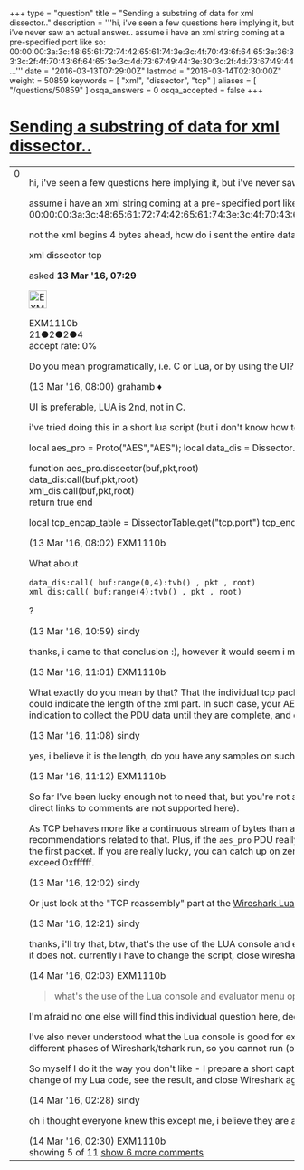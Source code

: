 +++
type = "question"
title = "Sending a substring of data for xml dissector.."
description = '''hi, i&#x27;ve seen a few questions here implying it, but i&#x27;ve never saw an actual answer.. assume i have an xml string coming at a pre-specified port like so: 00:00:00:3a:3c:48:65:61:72:74:42:65:61:74:3e:3c:4f:70:43:6f:64:65:3e:36:33:3c:2f:4f:70:43:6f:64:65:3e:3c:4d:73:67:49:44:3e:30:3c:2f:4d:73:67:49:44...'''
date = "2016-03-13T07:29:00Z"
lastmod = "2016-03-14T02:30:00Z"
weight = 50859
keywords = [ "xml", "dissector", "tcp" ]
aliases = [ "/questions/50859" ]
osqa_answers = 0
osqa_accepted = false
+++

<div class="headNormal">

# [Sending a substring of data for xml dissector..](/questions/50859/sending-a-substring-of-data-for-xml-dissector)

</div>

<div id="main-body">

<div id="askform">

<table id="question-table" style="width:100%;"><colgroup><col style="width: 50%" /><col style="width: 50%" /></colgroup><tbody><tr class="odd"><td style="width: 30px; vertical-align: top"><div class="vote-buttons"><span id="post-50859-upvote" class="ajax-command post-vote up" rel="nofollow" title="I like this post (click again to cancel)"> </span><div id="post-50859-score" class="post-score" title="current number of votes">0</div><span id="post-50859-downvote" class="ajax-command post-vote down" rel="nofollow" title="I dont like this post (click again to cancel)"> </span> <span id="favorite-mark" class="ajax-command favorite-mark" rel="nofollow" title="mark/unmark this question as favorite (click again to cancel)"> </span><div id="favorite-count" class="favorite-count"></div></div></td><td><div id="item-right"><div class="question-body"><p>hi, i've seen a few questions here implying it, but i've never saw an actual answer..</p><p>assume i have an xml string coming at a pre-specified port like so: 00:00:00:3a:3c:48:65:61:72:74:42:65:61:74:3e:3c:4f:70:43:6f:64:65:3e:36:33:3c:2f:4f:70:43:6f:64:65:3e:3c:4d:73:67:49:44:3e:30:3c:2f:4d:73:67:49:44:3e:3c:2f:48:65:61:72:74:42:65:61:74:3e</p><p>not the xml begins 4 bytes ahead, how do i sent the entire data string from that point to the xml dissector?</p></div><div id="question-tags" class="tags-container tags"><span class="post-tag tag-link-xml" rel="tag" title="see questions tagged &#39;xml&#39;">xml</span> <span class="post-tag tag-link-dissector" rel="tag" title="see questions tagged &#39;dissector&#39;">dissector</span> <span class="post-tag tag-link-tcp" rel="tag" title="see questions tagged &#39;tcp&#39;">tcp</span></div><div id="question-controls" class="post-controls"></div><div class="post-update-info-container"><div class="post-update-info post-update-info-user"><p>asked <strong>13 Mar '16, 07:29</strong></p><img src="https://secure.gravatar.com/avatar/a862f54e9cb5d1cc5dc2b83084555ebd?s=32&amp;d=identicon&amp;r=g" class="gravatar" width="32" height="32" alt="EXM1110b&#39;s gravatar image" /><p><span>EXM1110b</span><br />
<span class="score" title="21 reputation points">21</span><span title="2 badges"><span class="badge1">●</span><span class="badgecount">2</span></span><span title="2 badges"><span class="silver">●</span><span class="badgecount">2</span></span><span title="4 badges"><span class="bronze">●</span><span class="badgecount">4</span></span><br />
<span class="accept_rate" title="Rate of the user&#39;s accepted answers">accept rate:</span> <span title="EXM1110b has no accepted answers">0%</span></p></div></div><div id="comments-container-50859" class="comments-container"><span id="50861"></span><div id="comment-50861" class="comment"><div id="post-50861-score" class="comment-score"></div><div class="comment-text"><p>Do you mean programatically, i.e. C or Lua, or by using the UI?</p></div><div id="comment-50861-info" class="comment-info"><span class="comment-age">(13 Mar '16, 08:00)</span> <span class="comment-user userinfo">grahamb ♦</span></div></div><span id="50862"></span><div id="comment-50862" class="comment"><div id="post-50862-score" class="comment-score"></div><div class="comment-text"><p>UI is preferable, LUA is 2nd, not in C.</p><p>i've tried doing this in a short lua script (but i don't know how to skip chars all the way to the end), but if there was a way to do it in UI , that'd be great.</p><p>local aes_pro = Proto("AES","AES"); local data_dis = Dissector.get("data") local xml_dis = Dissector.get("xml")</p><p>function aes_pro.dissector(buf,pkt,root)<br />
data_dis:call(buf,pkt,root)<br />
xml_dis:call(buf,pkt,root)<br />
return true end</p><p>local tcp_encap_table = DissectorTable.get("tcp.port") tcp_encap_table:add(1411,aes_pro)</p></div><div id="comment-50862-info" class="comment-info"><span class="comment-age">(13 Mar '16, 08:02)</span> <span class="comment-user userinfo">EXM1110b</span></div></div><span id="50866"></span><div id="comment-50866" class="comment"><div id="post-50866-score" class="comment-score"></div><div class="comment-text"><p>What about</p><pre><code>data_dis:call( buf:range(0,4):tvb() , pkt , root)
xml_dis:call( buf:range(4):tvb() , pkt , root)</code></pre><p>?</p></div><div id="comment-50866-info" class="comment-info"><span class="comment-age">(13 Mar '16, 10:59)</span> <span class="comment-user userinfo">sindy</span></div></div><span id="50867"></span><div id="comment-50867" class="comment"><div id="post-50867-score" class="comment-score"></div><div class="comment-text"><p>thanks, i came to that conclusion :), however it would seem i may have bigger difficulties because in large xml's the data is cut.</p></div><div id="comment-50867-info" class="comment-info"><span class="comment-age">(13 Mar '16, 11:01)</span> <span class="comment-user userinfo">EXM1110b</span></div></div><span id="50868"></span><div id="comment-50868" class="comment"><div id="post-50868-score" class="comment-score"></div><div class="comment-text"><p>What exactly do you mean by that? That the individual tcp packets captured are cut short or (as I assume) that the xml "record" spans over several packets? If so, I'd speculate that the first four bytes could indicate the length of the xml part. In such case, your AES_pro dissector would have to behave similarly like other dissector handling multi-packet PDUs do, i.e. to make use of the length indication to collect the PDU data until they are complete, and display them in the last packet of the PDU.</p></div><div id="comment-50868-info" class="comment-info"><span class="comment-age">(13 Mar '16, 11:08)</span> <span class="comment-user userinfo">sindy</span></div></div><span id="50869"></span><div id="comment-50869" class="comment not_top_scorer"><div id="post-50869-score" class="comment-score"></div><div class="comment-text"><p>yes, i believe it is the length, do you have any samples on such multi-pdu's?</p></div><div id="comment-50869-info" class="comment-info"><span class="comment-age">(13 Mar '16, 11:12)</span> <span class="comment-user userinfo">EXM1110b</span></div></div><span id="50871"></span><div id="comment-50871" class="comment not_top_scorer"><div id="post-50871-score" class="comment-score"></div><div class="comment-text"><p>So far I've been lucky enough not to need that, but you're not alone, so I'd recommend you to make use of <span>@Hadriel</span>'s sample code as suggested in hist last but one comment to <a href="https://ask.wireshark.org/questions/44057/complex-lua-tcp-reassembly-problem">this question</a> (sorry, direct links to comments are not supported here).</p><p>As TCP behaves more like a continuous stream of bytes than a sequence of messages, you often cannot rely on each PDU to start at the beginning of a new packet, so don't miss Hadriel's recommendations related to that. Plus, if the <code>aes_pro</code> PDU really consists only of the length and the xml data, you may have a tough time to synchronize your dissector if your capture does not contain the first packet. If you are really lucky, you can catch up on zero bytes. "Really lucky" would mean here that the xml part would never contain zero bytes and that the indicated length would never exceed 0xffffff.</p></div><div id="comment-50871-info" class="comment-info"><span class="comment-age">(13 Mar '16, 12:02)</span> <span class="comment-user userinfo">sindy</span></div></div><span id="50872"></span><div id="comment-50872" class="comment not_top_scorer"><div id="post-50872-score" class="comment-score"></div><div class="comment-text"><p>Or just look at the "TCP reassembly" part at the <a href="https://wiki.wireshark.org/Lua/Dissectors">Wireshark Lua wiki</a> - the magic seems to be the use of <code>pinfo.desegment_offset</code> and <code>pinfo.desegment_len</code>.</p></div><div id="comment-50872-info" class="comment-info"><span class="comment-age">(13 Mar '16, 12:21)</span> <span class="comment-user userinfo">sindy</span></div></div><span id="50876"></span><div id="comment-50876" class="comment not_top_scorer"><div id="post-50876-score" class="comment-score"></div><div class="comment-text"><p>thanks, i'll try that, btw, that's the use of the LUA console and evaluator menu options? at first i thought the console would at least show me print messsages i write in the dissector for debugging , but it does not. currently i have to change the script, close wireshark, and beging it again, on each change:(</p></div><div id="comment-50876-info" class="comment-info"><span class="comment-age">(14 Mar '16, 02:03)</span> <span class="comment-user userinfo">EXM1110b</span></div></div><span id="50878"></span><div id="comment-50878" class="comment not_top_scorer"><div id="post-50878-score" class="comment-score"></div><div class="comment-text"><blockquote><p>what's the use of the Lua console and evaluator menu options?</p></blockquote><p>I'm afraid no one else will find this individual question here, deep in the chain of comments, so you might get a more useful info if you'd ask it as a new Question.</p><p>I've also never understood what the Lua console is good for except trying self-sufficient pieces of Lua code, as the Lua script you use to add a dissector consists of parts which must be executed at different phases of Wireshark/tshark run, so you cannot run (or re-run) them at the "wrong" time.</p><p>So myself I do it the way you don't like - I prepare a short capture with just a couple of relevant packets (using <code>File -&gt; Export Specified Packets</code>) and then click that file to start Wireshark after each change of my Lua code, see the result, and close Wireshark again.</p></div><div id="comment-50878-info" class="comment-info"><span class="comment-age">(14 Mar '16, 02:28)</span> <span class="comment-user userinfo">sindy</span></div></div><span id="50879"></span><div id="comment-50879" class="comment not_top_scorer"><div id="post-50879-score" class="comment-score"></div><div class="comment-text"><p>oh i thought everyone knew this except me, i believe they are a new feature of wireshark 2.0</p></div><div id="comment-50879-info" class="comment-info"><span class="comment-age">(14 Mar '16, 02:30)</span> <span class="comment-user userinfo">EXM1110b</span></div></div></div><div id="comment-tools-50859" class="comment-tools"><span class="comments-showing"> showing 5 of 11 </span> <a href="#" class="show-all-comments-link">show 6 more comments</a></div><div class="clear"></div><div id="comment-50859-form-container" class="comment-form-container"></div><div class="clear"></div></div></td></tr></tbody></table>

</div>

</div>

